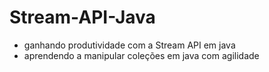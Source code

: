 # Stream-API-Java 
- ganhando produtividade com a Stream API em java 
- aprendendo a manipular coleções em java com agilidade
